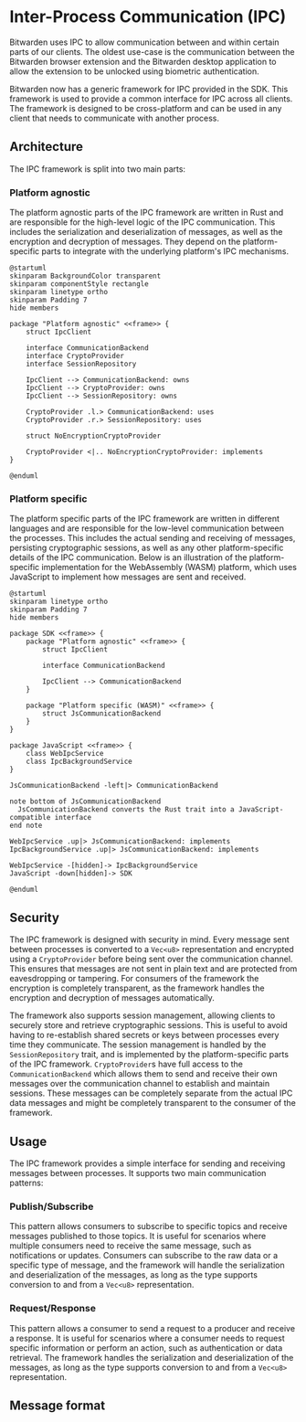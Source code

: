 # Inter-Process Communication (IPC)

Bitwarden uses IPC to allow communication between and within certain parts of our clients. The
oldest use-case is the communication between the Bitwarden browser extension and the Bitwarden
desktop application to allow the extension to be unlocked using biometric authentication.

Bitwarden now has a generic framework for IPC provided in the SDK. This framework is used to provide
a common interface for IPC across all clients. The framework is designed to be cross-platform and
can be used in any client that needs to communicate with another process.

## Architecture

The IPC framework is split into two main parts:

### Platform agnostic

The platform agnostic parts of the IPC framework are written in Rust and are responsible for the
high-level logic of the IPC communication. This includes the serialization and deserialization of
messages, as well as the encryption and decryption of messages. They depend on the platform-specific
parts to integrate with the underlying platform's IPC mechanisms.

```kroki type=plantuml
@startuml
skinparam BackgroundColor transparent
skinparam componentStyle rectangle
skinparam linetype ortho
skinparam Padding 7
hide members

package "Platform agnostic" <<frame>> {
    struct IpcClient

    interface CommunicationBackend
    interface CryptoProvider
    interface SessionRepository

    IpcClient --> CommunicationBackend: owns
    IpcClient --> CryptoProvider: owns
    IpcClient --> SessionRepository: owns

    CryptoProvider .l.> CommunicationBackend: uses
    CryptoProvider .r.> SessionRepository: uses

    struct NoEncryptionCryptoProvider

    CryptoProvider <|.. NoEncryptionCryptoProvider: implements
}

@enduml
```

### Platform specific

The platform specific parts of the IPC framework are written in different languages and are
responsible for the low-level communication between the processes. This includes the actual sending
and receiving of messages, persisting cryptographic sessions, as well as any other platform-specific
details of the IPC communication. Below is an illustration of the platform-specific implementation
for the WebAssembly (WASM) platform, which uses JavaScript to implement how messages are sent and
received.

```kroki type=plantuml
@startuml
skinparam linetype ortho
skinparam Padding 7
hide members

package SDK <<frame>> {
    package "Platform agnostic" <<frame>> {
        struct IpcClient

        interface CommunicationBackend

        IpcClient --> CommunicationBackend
    }

    package "Platform specific (WASM)" <<frame>> {
        struct JsCommunicationBackend
    }
}

package JavaScript <<frame>> {
    class WebIpcService
    class IpcBackgroundService
}

JsCommunicationBackend -left|> CommunicationBackend

note bottom of JsCommunicationBackend
  JsCommunicationBackend converts the Rust trait into a JavaScript-compatible interface
end note

WebIpcService .up|> JsCommunicationBackend: implements
IpcBackgroundService .up|> JsCommunicationBackend: implements

WebIpcService -[hidden]-> IpcBackgroundService
JavaScript -down[hidden]-> SDK

@enduml

```

## Security

The IPC framework is designed with security in mind. Every message sent between processes is
converted to a `Vec<u8>` representation and encrypted using a `CryptoProvider` before being sent
over the communication channel. This ensures that messages are not sent in plain text and are
protected from eavesdropping or tampering. For consumers of the framework the encryption is
completely transparent, as the framework handles the encryption and decryption of messages
automatically.

The framework also supports session management, allowing clients to securely store and retrieve
cryptographic sessions. This is useful to avoid having to re-establish shared secrets or keys
between processes every time they communicate. The session management is handled by the
`SessionRepository` trait, and is implemented by the platform-specific parts of the IPC framework.
`CryptoProvider`s have full access to the `CommunicationBackend` which allows them to send and
receive their own messages over the communication channel to establish and maintain sessions. These
messages can be completely separate from the actual IPC data messages and might be completely
transparent to the consumer of the framework.

## Usage

The IPC framework provides a simple interface for sending and receiving messages between processes.
It supports two main communication patterns:

### Publish/Subscribe

This pattern allows consumers to subscribe to specific topics and receive messages published to
those topics. It is useful for scenarios where multiple consumers need to receive the same message,
such as notifications or updates. Consumers can subscribe to the raw data or a specific type of
message, and the framework will handle the serialization and deserialization of the messages, as
long as the type supports conversion to and from a `Vec<u8>` representation.

### Request/Response

This pattern allows a consumer to send a request to a producer and receive a response. It is useful
for scenarios where a consumer needs to request specific information or perform an action, such as
authentication or data retrieval. The framework handles the serialization and deserialization of the
messages, as long as the type supports conversion to and from a `Vec<u8>` representation.

## Message format
